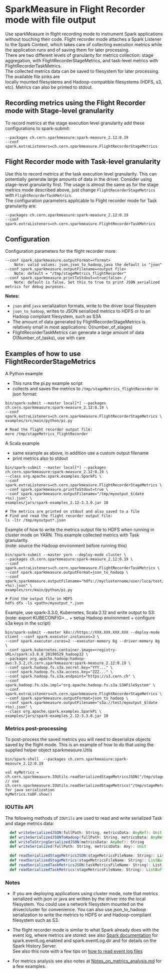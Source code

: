 # SparkMeasure in Flight Recorder mode with file output

Use sparkMeasure in flight recording mode to instrument Spark applications without touching their code.
Flight recorder mode attaches a Spark Listener to the Spark Context, which takes care of 
collecting execution metrics while the application runs and of saving them for later processing.  
There are two different levels of granularity for metrics collection:
stage aggregation, with FlightRecorderStageMetrics, and task-level metrics with FlightRecorderTaskMetrics.    
The collected metrics data can be saved to filesystem for later processing. The available file sinks are  
locally mounted filesystems and Hadoop-compatible filesystems (HDFS, s3, etc).
Metrics can also be printed to stdout.   

## Recording metrics using the Flight Recorder mode with Stage-level granularity  
To record metrics at the stage execution level granularity add these configurations to spark-submit: 
   ```
   --packages ch.cern.sparkmeasure:spark-measure_2.12:0.19
   --conf spark.extraListeners=ch.cern.sparkmeasure.FlightRecorderStageMetrics
   ```

## Flight Recorder mode with Task-level granularity
Use this to record metrics at the task execution level granularity.
This can potentially generate large amounts of data in the driver.
Consider using stage-level granularity first.
The usage is almost the same as for the stage metrics mode described above, just change
`FlightRecorderStageMetrics` with `FlightRecorderTaskMetrics`.  
The configuration parameters applicable to Flight recorder mode for Task granularity are:

   ```
   --packages ch.cern.sparkmeasure:spark-measure_2.12:0.19
   --conf spark.extraListeners=ch.cern.sparkmeasure.FlightRecorderTaskMetrics
   ```

## Configuration

Configuration parameters for the flight recorder more:
   ```
   --conf spark.sparkmeasure.outputFormat=<format> 
       Note: valid values: json,json_to_hadoop,java the default is "json"
   --conf spark.sparkmeasure.outputFilename=<output file> 
       Note: default = "/tmp/stageMetrics_flightRecorder"
   --conf spark.sparkmeasure.printToStdout=<true|false> /
       Note: default is false. Set this to true to print JSON serialized metrics for debug purposes.
   ```
**Notes:**
  - `json` and `java` serialization formats, write to the driver local filesystem
  - `json_to_hadoop`, writes to JSON serialized metrics to HDFS or to an Hadoop compliant filesystem, such as S3A
  - The amount of data generated by FlightRecorderStageMetrics is relatively small in most applications: O(number_of_stages)
  - FlightRecorderTaskMetrics can generate a large amount of data O(Number_of_tasks), use with care    

## Examples of how to use FlightRecorderStageMetrics
A Python example
 - This runs the pi.py example script 
 - collects and saves the metrics to `/tmp/stageMetrics_flightRecorder` in json format:
```
bin/spark-submit --master local[*] --packages ch.cern.sparkmeasure:spark-measure_2.12:0.19 \
--conf spark.extraListeners=ch.cern.sparkmeasure.FlightRecorderStageMetrics \
examples/src/main/python/pi.py

# Read the flight recorder output file:
more /tmp/stageMetrics_flightRecorder
```

A Scala example    
- same example as above, in addition use a custom output filename
- print metrics also to stdout
```
bin/spark-submit --master local[*] --packages ch.cern.sparkmeasure:spark-measure_2.12:0.19 \
--class org.apache.spark.examples.SparkPi \
--conf spark.extraListeners=ch.cern.sparkmeasure.FlightRecorderStageMetrics \
--conf spark.sparkmeasure.printToStdout=true \
--conf spark.sparkmeasure.outputFilename="/tmp/myoutput_$(date +%s).json" \
examples/jars/spark-examples_2.12-3.3.0.jar 10

# The metrics are printed on stdout and also saved to a file
# Find and read the flight recorder output file:
ls -ltr /tmp/myoutput*.json
```

Example of how to write the metrics output file to HDFS when running in cluster mode on YARN. 
This example collected metrics with Task granularity.  
(note: source the Hadoop environment before running this)
```
bin/spark-submit --master yarn --deploy-mode cluster \
--packages ch.cern.sparkmeasure:spark-measure_2.12:0.19 \
--conf spark.extraListeners=ch.cern.sparkmeasure.FlightRecorderTaskMetrics \
--conf spark.sparkmeasure.outputFormat=json_to_hadoop \
--conf spark.sparkmeasure.outputFilename="hdfs://myclustername/user/luca/test/myoutput_$(date +%s).json" \
examples/src/main/python/pi.py

# Find the output file in HDFS
hdfs dfs -ls <path>/myoutput_*.json
```

Example, use spark-3.3.0, Kubernetes, Scala 2.12 and write output to S3:  
(note: export KUBECONFIG=... + setup Hadoop environment + configure s3a keys in the script)
```
bin/spark-submit --master k8s://https://XXX.XXX.XXX.XXX --deploy-mode client --conf spark.executor.instances=3 \
--conf spark.executor.cores=2 --executor-memory 6g --driver-memory 8g \
--conf spark.kubernetes.container.image=<registry-URL>/spark:v3.0.0_20190529_hadoop32 \
--packages org.apache.hadoop:hadoop-aws:3.3.2,ch.cern.sparkmeasure:spark-measure_2.12:0.19 \
--conf spark.hadoop.fs.s3a.secret.key="YYY..." \
--conf spark.hadoop.fs.s3a.access.key="ZZZ..." \
--conf spark.hadoop.fs.s3a.endpoint="https://s3.cern.ch" \
--conf spark.hadoop.fs.s3a.impl="org.apache.hadoop.fs.s3a.S3AFileSystem" \
--conf spark.extraListeners=ch.cern.sparkmeasure.FlightRecorderStageMetrics \
--conf spark.sparkmeasure.outputFormat=json_to_hadoop \
--conf spark.sparkmeasure.outputFilename="s3a://test/myoutput_$(date +%s).json" \
--class org.apache.spark.examples.SparkPi \
examples/jars/spark-examples_2.12-3.3.0.jar 10
```


### Metrics post-processing

To post-process the saved metrics you will need to deserialize objects saved by the flight mode. 
This is an example of how to do that using the supplied helper object sparkmeasure.Utils

```
bin/spark-shell  --packages ch.cern.sparkmeasure:spark-measure_2.12:0.19

val myMetrics = ch.cern.sparkmeasure.IOUtils.readSerializedStageMetricsJSON("/tmp/stageMetrics_flightRecorder")
// use ch.cern.sparkmeasure.IOUtils.readSerializedStageMetrics("/tmp/stageMetrics.serialized") for java serialization
myMetrics.toDF.show()
```

### IOUTils API
The following methods of `IOUtils` are used to read and write serialized Task and stage metrics data:
```scala
  def writeSerializedJSON(fullPath: String, metricsData: AnyRef): Unit = 
  def writeSerializedJSONToHadoop(fullPath: String, metricsData: AnyRef, conf: SparkConf): Unit 
  def writeToStringSerializedJSON(metricsData: AnyRef): String
  def writeSerialized(fullPath: String, metricsData: Any): Unit

  def readSerializedStageMetricsJSON(stageMetricsFileName: String): List[StageVals]
  def readSerializedStageMetrics(stageMetricsFileName: String): ListBuffer[StageVals]
  def readSerializedTaskMetricsJSON(taskMetricsFileName: String): List[TaskVals]
  def readSerializedTaskMetrics(stageMetricsFileName: String): ListBuffer[TaskVals]
```

### Notes

- If you are deploying applications using cluster mode, note that metrics serialized with json or java
 are written by the driver into the local filesystem.  You could use a network filesystem mounted on the driver/cluster for convenience. 
 You can also use json_to_hadoop serialization to write the metrics to HDFS or and Hadoop-compliant filesystem such as S3.

- The flight recorder mode is similar to what Spark already does with the event log, where metrics are
stored: see also [Spark documentation](https://spark.apache.org/docs/latest/monitoring.html) for spark.eventLog.enabled and spark.eventLog.dir and for details on 
the Spark History Server.  
See also this note with a few tips on [how to read event log files](https://github.com/LucaCanali/Miscellaneous/blob/master/Spark_Notes/Spark_EventLog.md)  

- For metrics analysis see also notes at  [Notes_on_metrics_analysis.md](Notes_on_metrics_analysis.md) for a few examples.
